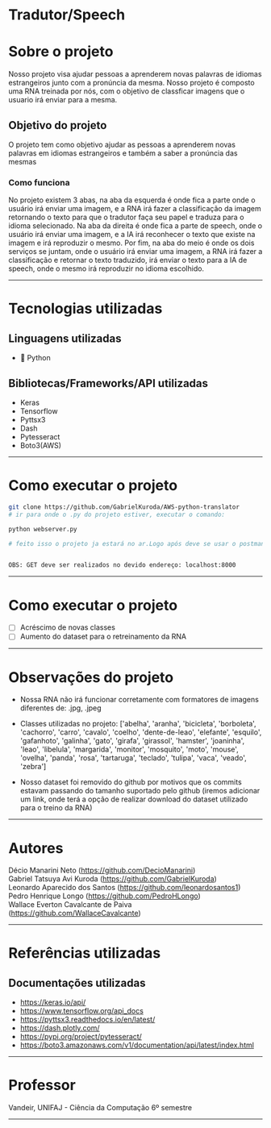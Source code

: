 # Tradutor/Speech

# Sobre o projeto
Nosso projeto visa ajudar pessoas a aprenderem novas palavras de idiomas estrangeiros junto com a pronúncia da mesma. Nosso projeto é composto uma RNA treinada por nós, com o objetivo de classficar imagens que o usuario irá enviar para a mesma.

## Objetivo do projeto
O projeto tem como objetivo ajudar as pessoas a aprenderem novas palavras em idiomas estrangeiros e também a saber a pronúncia das mesmas

### Como funciona 

 No projeto existem 3 abas, na aba da esquerda é onde fica a parte onde o usuário irá enviar uma imagem, e a RNA irá fazer a classificação da imagem retornando o texto para que o tradutor faça seu papel e traduza para o idioma selecionado. Na aba da direita é onde fica a parte de speech, onde o usuário irá enviar uma imagem, e a IA irá reconhecer o texto que existe na imagem e irá reproduzir o mesmo. Por fim, na aba do meio é onde os dois serviços se juntam, onde o usuário irá enviar uma imagem, a RNA irá fazer a classificação e retornar o texto traduzido, irá enviar o texto para a IA de speech, onde o mesmo irá reproduzir no idioma escolhido.
<hr>  
      
# Tecnologias utilizadas
## Linguagens utilizadas
- :snake: Python

## Bibliotecas/Frameworks/API utilizadas
- Keras
- Tensorflow
- Pyttsx3
- Dash
- Pytesseract
- Boto3(AWS)

<hr>  

# Como executar o projeto
```bash
git clone https://github.com/GabrielKuroda/AWS-python-translator
# ir para onde o .py do projeto estiver, executar o comando:

python webserver.py

# feito isso o projeto ja estará no ar.Logo após deve se usar o postman ou o insomnia, e utilizar o seguinte JSON para executar o POST:


OBS: GET deve ser realizados no devido endereço: localhost:8000
```
<hr>  

# Como executar o projeto

- [ ] Acréscimo de novas classes
- [ ] Aumento do dataset para o retreinamento da RNA
<hr>  

# Observações do projeto

- Nossa RNA não irá funcionar corretamente com formatores de imagens diferentes de: .jpg, .jpeg

- Classes utilizadas no projeto: ['abelha', 'aranha', 'bicicleta', 'borboleta', 'cachorro', 'carro', 'cavalo', 'coelho', 'dente-de-leao', 'elefante', 'esquilo', 'gafanhoto', 'galinha', 'gato', 'girafa', 'girassol', 'hamster', 'joaninha', 'leao', 'libelula', 'margarida', 'monitor', 'mosquito', 'moto', 'mouse', 'ovelha', 'panda', 'rosa', 'tartaruga', 'teclado', 'tulipa', 'vaca', 'veado', 'zebra']

- Nosso dataset foi removido do github por motivos que os commits estavam passando do tamanho suportado pelo github (iremos adicionar um link, onde terá a opção de realizar download do dataset utilizado para o treino da RNA)

<hr>  

# Autores
Décio Manarini Neto (https://github.com/DecioManarini) <br>
Gabriel Tatsuya Avi Kuroda (https://github.com/GabrielKuroda) <br>
Leonardo Aparecido dos Santos (https://github.com/leonardosantos1) <br>
Pedro Henrique Longo (https://github.com/PedroHLongo) <br>
Wallace Everton Cavalcante de Paiva (https://github.com/WallaceCavalcante) <br>
<hr>

# Referências utilizadas
## Documentações utilizadas
- https://keras.io/api/
- https://www.tensorflow.org/api_docs
- https://pyttsx3.readthedocs.io/en/latest/
- https://dash.plotly.com/
- https://pypi.org/project/pytesseract/
- https://boto3.amazonaws.com/v1/documentation/api/latest/index.html
<hr>

# Professor 
Vandeir, UNIFAJ - Ciência da Computação 6º semestre
<hr>  
<br>
<br>
